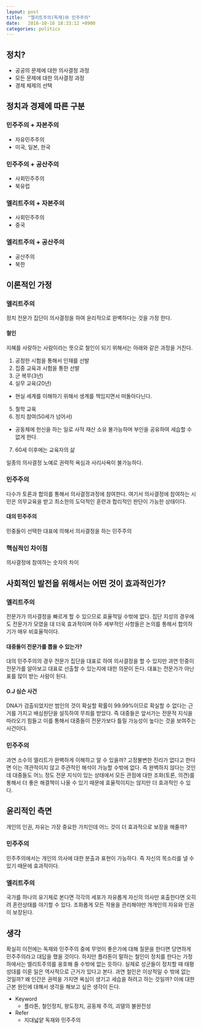 ```yaml
---
layout: post
title:  "엘리트주의(독재)와 민주주의"
date:   2016-10-16 18:33:12 +0900
categories: politics
---
```


## 정치?

- 공공의 문제에 대한 의사결정 과정
- 모든 문제에 대한 의사결정 과정
- 경제 체제의 선택

## 정치과 경제에 따른 구분

### 민주주의 + 자본주의
- 자유민주주의
- 미국, 일본, 한국

### 민주주의 + 공산주의
- 사회민주주의
- 북유럽

### 엘리트주의 + 자본주의
- 사회민주주의
- 중국

### 엘리트주의 + 공산주의
- 공산주의
- 북한

## 이론적인 가정

### 엘리트주의
정치 전문가 집단이 의사결정을 하여 윤리적으로 완벽하다는 것을 가정 한다.

#### 철인
지혜를 사랑하는 사람이라는 뜻으로 철인이 되기 위해서는 아래와 같은 과정을 거친다.

1. 공정한 시험을 통해서 인재를 선발
2. 집중 교육과 시험을 통한 선발
3. 군 복무(3년)
4. 실무 교육(20년)
  - 현실 세계를 이해하기 위해서 생계를 책임지면서 떠돌아다닌다.
5. 철학 교육
6. 정치 참여(50세가 넘어서)
  - 공동체에 헌신을 하는 일로 사적 재산 소유 불가능하며 부인을 공유하여 세습할 수 없게 한다.
7. 60세 이후에는 교육자의 삶

일종의 의사결정 노예로 권력적 욕심과 사리사욕이 불가능하다.

### 민주주의
다수가 토론과 합의를 통해서 의사결정과정에 참여한다.
여기서 의사결정에 참여하는 시민은 의무교육을 받고 최소한의 도덕적인 훈련과 합리적인 판단이 가능한 상태이다.

#### 대의 민주주의
민중들이 선택한 대표에 의해서 의사결정을 하는 민주주의

### 핵심적인 차이점
의사결정에 참여하는 숫자의 차이

## 사회적인 발전을 위해서는 어떤 것이 효과적인가?

### 엘리트주의
전문가가 의사결정을 빠르게 할 수 있으므로 효율적일 수밖에 없다. 집단 지성의 경우에도 전문가가 모였을 대 더욱 효과적이며 아주 세부적인 사항들은 논의를 통해서 합의하기가 매우 비효율적이다.

#### 대중들이 전문가를 뽑을 수 있는가?
대의 민주주의의 경우 전문가 집단을 대표로 하여 의사결정을 할 수 있지만 과연 민중이 전문가를 알아보고 대표로 선출할 수 있는지에 대한 의문이 든다.
대표는 전문가가 아닌 표를 많이 받는 사람이 된다.

#### O.J 심슨 사건
DNA가 검출되었지만 범인의 것이 확실할 확률이 99.99%이므로 확실할 수 없다는 근거를 가지고 배심원단을 설득하여 무죄를 받았다. 즉 대중들은 앞서가는 전문적 지식을 따라오기 힘들고 이를 통해서 대중들이 전문가보다 틀릴 가능성이 높다는 것을 보여주는 사건이다.

### 민주주의
과연 소수의 엘리트가 완벽하게 이해하고 알 수 있을까? 고정불변한 진리가 없다고 한다면 이는 객관적이지 않고 주관적인 해석이 가능할 수밖에 없다. 즉 완벽하지 않다는 것인데 대중들도 어느 정도 전문 지식이 있는 상태에서 모든 관점에 대한 조화(토론, 의견)를 통해서 더 좋은 해결책이 나올 수 있기 때문에 효율적이지는 않지만 더 효과적인 수 있다.

## 윤리적인 측면
개인의 인권, 자유는 가장 중요한 가치인데 어느 것이 더 효과적으로 보장을 해줄까?

### 민주주의
민주주의에서는 개인의 의사에 대한 분출과 표현이 가능하다. 즉 자신의 목소리를 낼 수 있기 때문에 효과적이다.

### 엘리트주의
국가를 하나의 유기체로 본다면 각각의 세포가 자유롭게 자신의 의사만 표출한다면 오히려 혼란상태를 야기할 수 있다. 조화롭게 모든 작용을 관리해야만 개개인의 자유와 인권이 보장된다.

## 생각
확실히 이전에는 독재와 민주주의 중에 무엇이 좋은가에 대해 질문을 한다면 당연하게 민주주의라고 대답을 했을 것이다. 하지만 플라톤이 말하는 철인이 정치를 한다는 가정하에서는 엘리트주의를 옹호해 줄 수밖에 없는 듯하다. 실제로 성군들이 정치할 때 태평성대를 이룬 일은 역사적으로 근거가 있다고 본다. 과연 철인은 이상적일 수 밖에 없는 것일까? 왜 인간은 권력을 가지면 욕심이 생기고 세습을 하려고 하는 것일까? 이에 대한 근본 원인에 대해서 생각을 해보고 싶은 생각이 든다.

- Keyword
  - 플라톤, 철인정치, 왕도정치, 공동체 주의, 괴델의 불완전성
- Refer
  - 지대넓얕 독재와 민주주의
